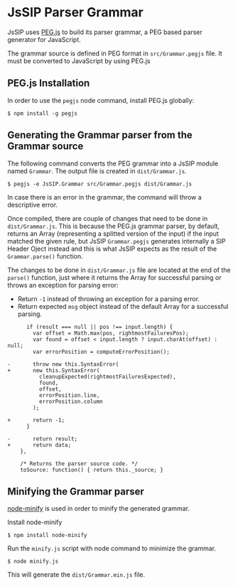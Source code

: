 JsSIP Parser Grammar
======================

JsSIP uses [PEG.js](https://github.com/dmajda/pegjs) to build its parser grammar, a PEG based parser generator for JavaScript.

The grammar source is defined in PEG format in `src/Grammar.pegjs` file. It must be converted to JavaScript by using PEG.js


PEG.js Installation
------------------

In order to use the `pegjs` node command, install PEG.js globally:

    $ npm install -g pegjs


Generating the Grammar parser from the Grammar source
-----------------------------------------------------

The following command converts the PEG grammar into a JsSIP module named `Grammar`. The output file is created in `dist/Grammar.js`.

    $ pegjs -e JsSIP.Grammar src/Grammar.pegjs dist/Grammar.js

In case there is an error in the grammar, the command will throw a descriptive error.

Once compiled, there are couple of changes that need to be done in `dist/Grammar.js`. This is because the PEG.js grammar parser, by default, returns an Array (representing a splitted version of the input) if the input matched the given rule, but JsSIP `Grammar.pegjs` generates internally a SIP Header Oject instead and this is what JsSIP expects as the result of the `Grammar.parse()` function.

The changes to be done in `dist/Grammar.js` file are located at the end of the `parse()` function, just where it returns the Array for successful parsing or throws an exception for parsing error:

* Return `-1` instead of throwing an exception for a parsing error.
* Return expected `msg` object instead of the default Array for a successful parsing.

```
      if (result === null || pos !== input.length) {
        var offset = Math.max(pos, rightmostFailuresPos);
        var found = offset < input.length ? input.charAt(offset) : null;
        var errorPosition = computeErrorPosition();

-       throw new this.SyntaxError(
+       new this.SyntaxError(
          cleanupExpected(rightmostFailuresExpected),
          found,
          offset,
          errorPosition.line,
          errorPosition.column
        );

+       return -1;
      }

-       return result;
+       return data;
    },

    /* Returns the parser source code. */
    toSource: function() { return this._source; }
```

Minifying the Grammar parser
-----------------------------

[node-minify](https://github.com/srod/node-minify) is used in order to minify the generated grammar.

Install node-minify

    $ npm install node-minify

Run the `minify.js` script with node command to minimize the grammar.

    $ node minify.js

This will generate the `dist/Grammar.min.js` file.